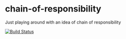 # chain-of-responsibility
Just playing around with an idea of chain of responsibility

[![Build Status](https://travis-ci.org/pedromanoel/chain-of-responsibility.svg?branch=master)](https://travis-ci.org/pedromanoel/chain-of-responsibility)
